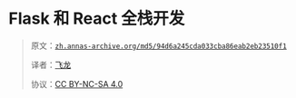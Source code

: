 # Flask 和 React 全栈开发

> 原文：[`zh.annas-archive.org/md5/94d6a245cda033cba86eab2eb23510f1`](https://zh.annas-archive.org/md5/94d6a245cda033cba86eab2eb23510f1)
> 
> 译者：[飞龙](https://github.com/wizardforcel)
> 
> 协议：[CC BY-NC-SA 4.0](http://creativecommons.org/licenses/by-nc-sa/4.0/)

